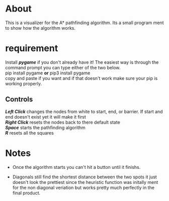 # About
This is a visualizer for the A* pathfinding algorithm. Its a small program ment to show how the algorithm works.

# requirement
Install ***pygame*** if you don't already have it! The easiest way is through the command prompt you can type either of the two below.
<br>
pip install pygame **or** pip3 install pygame
<br>
copy and paste if you want and if that doesn't work make sure your pip is working properly.

## Controls

***Left Click*** changes the nodes from white to start, end, or barrier. If start and end doesn't exist yet it will make it first
<br>
***Right Click*** resets the nodes back to there default state
<br>
***Space*** starts the pathfinding algorithm
<br>
***R*** resets all the squares
# Notes
- Once the algorithm starts you can't hit a button until it finishs. 

- Diagonals still find the shortest distance between the two spots it just doesn't look the prettiest since the heuristic function was initally ment for the non diagonal veriation but works pretty much perfectly in the final product.
